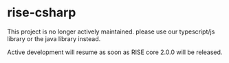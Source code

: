 # rise-csharp

This project is no longer actively maintained. please use our typescript/js library or the java library instead.

Active development will resume as soon as RISE core 2.0.0 will be released.
